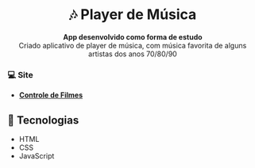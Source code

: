 <h1 align="center">🎶 Player de Música</h1>
<p align="center">
  <strong>App desenvolvido como forma de estudo</strong>
  <br>
  <span>Criado aplicativo de player de música, com música favorita de alguns artistas dos anos 70/80/90</span>
</p>




### 💻 Site 

- <strong>[Controle de Filmes](https://controlmovies.netlify.app/)</strong>


## 🚀 Tecnologias

- HTML
- CSS
- JavaScript
